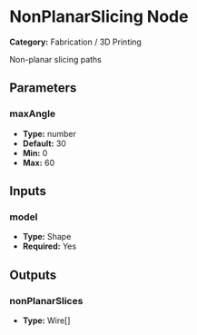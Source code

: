 
# NonPlanarSlicing Node

**Category:** Fabrication / 3D Printing

Non-planar slicing paths

## Parameters


### maxAngle
- **Type:** number
- **Default:** 30
- **Min:** 0
- **Max:** 60



## Inputs


### model
- **Type:** Shape
- **Required:** Yes



## Outputs


### nonPlanarSlices
- **Type:** Wire[]




